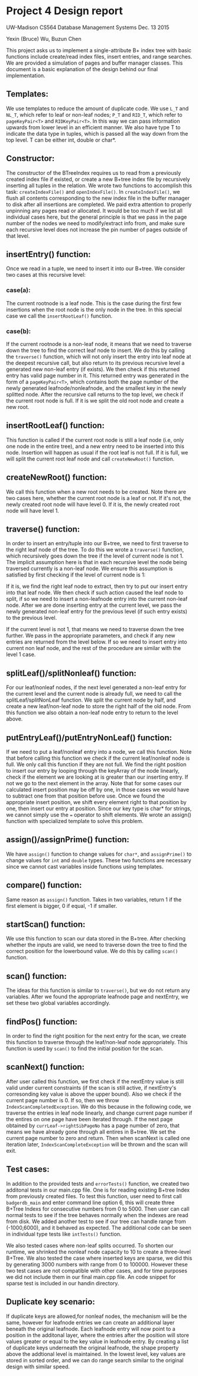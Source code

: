 # Project 4 Design report

UW-Madison CS564 Database Management SystemsDec. 13 2015
Yexin (Bruce) Wu, Buzun ChenThis project asks us to implement a single-attribute B+ index tree with basic functions include create/read index files, insert entries, and range searches. We are provided a simulation of pages and buffer manager classes. This document is a basic explanation of the design behind our final implementation.## Templates: 
We use templates to reduce the amount of duplicate code. We use `L_T` and `NL_T`, which refer to leaf or non-leaf nodes; `P_T` and `RID_T`, which refer to `pageKeyPair<T>` and `RIDKeyPair<T>`. In this way we can pass information upwards from lower level in an efficient manner. We also have type T to indicate the data type in tuples, which is passed all the way down from the top level. T can be either int, double or char*.## Constructor:The constructor of the BTreeIndex requires us to read from a previously created index file if existed, or create a new B+tree index file by recursively inserting all tuples in the relation.We wrote two functions to accomplish this task: `createIndexFile()` and `openIndexFile()`.In `createIndexFile()`, we flush all contents corresponding to the new index file in the buffer manager to disk after all insertions are completed. We paid extra attention to properly unpinning any pages read or allocated. It would be too much if we list all individual cases here, but the general principle is that we pass in the page number of the nodes we need to modify/extract info from, and make sure each recursive level does not increase the pin number of pages outside of that level.## insertEntry() function:Once we read in a tuple, we need to insert it into our B+tree. We consider two cases at this recursive level:### case(a): 
The current rootnode is a leaf node. This is the case during the first few insertions when the root node is the only node in the tree. In this special case we call the `insertRootLeaf()` function.### case(b):If the current rootnode is a non-leaf node, it means that we need to traverse down the tree to find the correct leaf node to insert. We do this by calling the `traverse()` function, which will not only insert the entry into leaf node at the deepest recursive call, but also return to its previous recursive level a generated new non-leaf entry (if exists).We then check if this returned entry has valid page number in it. This returned entry was generated in the form of a `pageKeyPair<T>`, which contains both the page number of the newly generated leafnode/nonleafnode, and the smallest key in the newly splitted node. After the recursive call returns to the top level, we check if the current root node is full. If it is we split the old root node and create a new root.## insertRootLeaf() function:This function is called if the current root node is still a leaf node (i.e, only one node in the entire tree), and a new entry need to be inserted into this node. Insertion will happen as usual if the root leaf is not full. If it is full, we will split the current root leaf node and call `createNewRoot()` function.## createNewRoot() function:We call this function when a new root needs to be created. Note there are two cases here, whether the current root node is a leaf or not. If it's not, the newly created root node will have level 0. If it is, the newly created root node will have level 1.## traverse() function:In order to insert an entry/tuple into our B+tree, we need to first traverse to the right leaf node of the tree. To do this we wrote a `traverse()` function, which recursively goes down the tree if the level of current node is not 1. The implicit assumption here is that in each recursive level the node being traversed currently is a non-leaf node.We ensure this assumption is satisfied by first checking if the level of current node is 1:If it is, we find the right leaf node to extract, then try to put our insert entry into that leaf node. We then check if such action caused the leaf node to split, if so we need to insert a non-leafnode entry into the current non-leaf node. After we are done inserting entry at the current level, we pass the newly generated non-leaf entry for the previous level (if such entry exists) to the previous level.If the current level is not 1, that means we need to traverse down the tree further. We pass in the appropriate parameters, and check if any new entries are returned from the level below. If so we need to insert entry into current non leaf node, and the rest of the procedure are similar with the level 1 case.## splitLeaf()/splitNonleaf() function:For our leaf/nonleaf nodes, if the next level generated a non-leaf entry for the current level and the current node is already full, we need to call the splitLeaf/splitNonLeaf function. We split the current node by half, and create a new leaf/non-leaf node to store the right half of the old node. From this function we also obtain a non-leaf node entry to return to the level above.## putEntryLeaf()/putEntryNonLeaf() function:If we need to put a leaf/nonleaf entry into a node, we call this function. Note that before calling this function we check if the current leaf/nonleaf node is full. We only call this function if they are not full. We find the right position to insert our entry by looping through the keyArray of the node linearly, check if the element we are looking at is greater than our inserting entry. If not we go to the next element in the array. Note that for some cases our calculated insert position may be off by one, in those cases we would have to subtract one from that position before use.Once we found the appropriate insert position, we shift every element right to that position by one, then insert our entry at position. Since our key type is char* for strings, we cannot simply use the `=` operator to shift elements. We wrote an assign() function with specialized template to solve this problem.## assign()/assignPrime() function:We have `assign()` function to change values for `char*`, and `assignPrime()` to change values for `int` and `double` types. These two functions are necessary since we cannot cast variables inside functions using templates.## compare() function:Same reason as `assign()` function. Takes in two variables, return 1 if the first element is bigger, 0 if equal, -1 if smaller.## startScan() function:We use this function to scan our data stored in the B+tree. After checking whether the inputs are valid, we need to traverse down the tree to find the correct position for the lowerbound value. We do this by calling `scan()` function.## scan() function:The ideas for this function is similar to `traverse()`, but we do not return any variables. After we found the appropriate leafnode page and nextEntry, we set these two global variables accordingly.## findPos() function:In order to find the right position for the next entry for the scan, we create this function to traverse through the leaf/non-leaf node appropriately. This function is used by `scan()` to find the initial position for the scan.## scanNext() function:After user called this function, we first check if the nextEntry value is still valid under current constraints (if the scan is still active, if nextEntry's corresonding key value is above the upper bound). Also we check if the current page number is 0. If so, then we throw `IndexScanCompletedException`. 
We do this because in the following code, we traverse the entries in leaf node linearly, and change current page number if the entires on one page have been iterated through. If the next page obtained by `currLeaf->rightSibPageNo` has a page number of zero, that means we have already gone through all entires in B+tree. We set the current page number to zero and return. Then when scanNext is called one iteration later, `IndexScanCompleteException` will be thrown and the scan will exit.

## Test cases:
In addition to the provided tests and `errorTests()` function, we created two additonal tests in our main.cpp file. One is for reading existing B+tree Index from previously created files. To test this function, user need to first call `badgerdb_main` and enter command line option 6, this will create three B+Tree Indexs for consecutive numbers from 0 to 5000. Then user can call normal tests to see if the tree behaves normally when the indexes are read from disk.
We added another test to see if our tree can handle range from (-1000,6000), and it behaved as expected. The additional code can be seen in individual type tests like `intTests()` function.

We also tested cases where non-leaf splits occurred. To shorten our runtime, we shrinked the nonleaf node capacity to 10 to create a three-level B+Tree. We also tested the case where inserted keys are sparse, we did this by generating 3000 numbers with range from 0 to 100000. However these two test cases are not compatible with other cases, and for time purposes we did not include them in our final main.cpp file. An code snippet for sparse test is included in our handin directory.

## Duplicate key scenario:
If duplicate keys are allowed,for nonleaf nodes, the mechanism will be the same, however for leafnode entries we can create an additional layer beneath the original leafnode. Each leafnode entry will now point to a position in the additonal layer, where the entries after the position will store values greater or equal to the key value in leafnode entry. By creating a list of duplicate keys underneath the original leafnode, the shape property above the addtional level is maintained. In the lowest level, key values are stored in sorted order, and we can do range search similar to the original design with similar speed.


